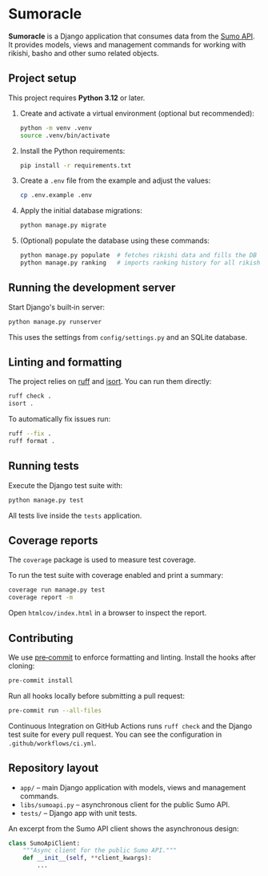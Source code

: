 # Sumoracle

**Sumoracle** is a Django application that consumes data from the
[Sumo API](https://sumo-api.com/).
It provides models, views and management commands for working with rikishi,
basho and other sumo related objects.

## Project setup

This project requires **Python 3.12** or later.

1. Create and activate a virtual environment (optional but recommended):
   ```bash
   python -m venv .venv
   source .venv/bin/activate
   ```
2. Install the Python requirements:
   ```bash
   pip install -r requirements.txt
   ```
3. Create a `.env` file from the example and adjust the values:
   ```bash
   cp .env.example .env
   ```
4. Apply the initial database migrations:
   ```bash
   python manage.py migrate
   ```
5. (Optional) populate the database using these commands:
   ```bash
   python manage.py populate  # fetches rikishi data and fills the DB
   python manage.py ranking   # imports ranking history for all rikishi
   ```

## Running the development server

Start Django's built‑in server:
```bash
python manage.py runserver
```
This uses the settings from `config/settings.py` and an SQLite database.

## Linting and formatting

The project relies on [ruff](https://docs.astral.sh/ruff/) and
[isort](https://pycqa.github.io/isort/). You can run them directly:
```bash
ruff check .
isort .
```
To automatically fix issues run:
```bash
ruff --fix .
ruff format .
```

## Running tests

Execute the Django test suite with:
```bash
python manage.py test
```
All tests live inside the `tests` application.

## Coverage reports

The `coverage` package is used to measure test coverage.

To run the test suite with coverage enabled and print a summary:
```bash
coverage run manage.py test
coverage report -m
```
Open `htmlcov/index.html` in a browser to inspect the report.

## Contributing

We use [pre‑commit](https://pre-commit.com/) to enforce formatting and linting.
Install the hooks after cloning:
```bash
pre-commit install
```
Run all hooks locally before submitting a pull request:
```bash
pre-commit run --all-files
```
Continuous Integration on GitHub Actions runs `ruff check` and the Django test
suite for every pull request.
You can see the configuration in `.github/workflows/ci.yml`.

## Repository layout

- `app/` – main Django application with models, views and management commands.
- `libs/sumoapi.py` – asynchronous client for the public Sumo API.
- `tests/` – Django app with unit tests.

An excerpt from the Sumo API client shows the asynchronous design:
```python
class SumoApiClient:
    """Async client for the public Sumo API."""
    def __init__(self, **client_kwargs):
        ...
```

